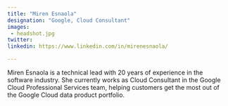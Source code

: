 ```yaml
---
title: "Miren Esnaola"
designation: "Google, Cloud Consultant"
images:
 - headshot.jpg
twitter: 
linkedin: https://www.linkedin.com/in/mirenesnaola/

---
```


Miren Esnaola is a technical lead with 20 years of experience in the software industry. She currently works as Cloud Consultant in the Google Cloud Professional Services team, helping customers get the most out of the Google Cloud data product portfolio.
